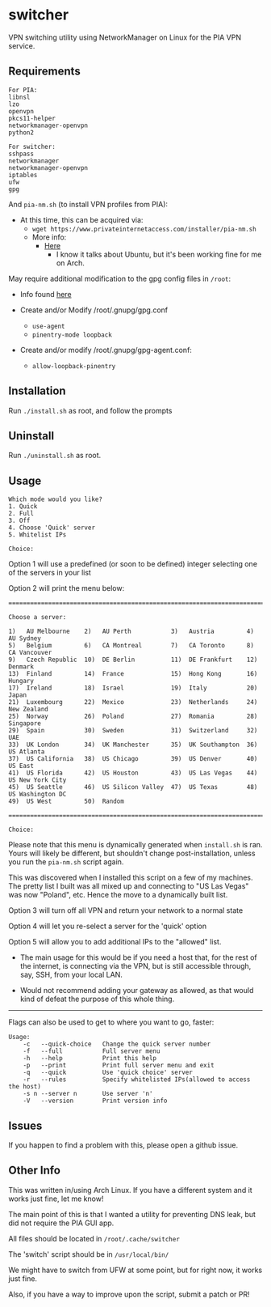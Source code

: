 # switcher

VPN switching utility using NetworkManager on Linux for the PIA VPN service.

## Requirements
```
For PIA:
libnsl
lzo
openvpn
pkcs11-helper
networkmanager-openvpn
python2

For switcher:
sshpass
networkmanager
networkmanager-openvpn
iptables
ufw
gpg
```
And `pia-nm.sh` (to install VPN profiles from PIA):
- At this time, this can be acquired via:
    - `wget https://www.privateinternetaccess.com/installer/pia-nm.sh`
    - More info:
        - [Here](https://www.privateinternetaccess.com/helpdesk/guides/linux/alternitive-setups-3/linux-ubuntu-installing-openvpn)
            - I know it talks about Ubuntu, but it's been working fine for me on Arch.


May require additional modification to the gpg config files in `/root`:

- Info found [here](https://d.sb/2016/11/gpg-inappropriate-ioctl-for-device-errors)

- Create and/or Modify /root/.gnupg/gpg.conf
    - `use-agent`
    - `pinentry-mode loopback`


- Create and/or modify /root/.gnupg/gpg-agent.conf:

    - `allow-loopback-pinentry`

## Installation

Run `./install.sh` as root, and follow the prompts

## Uninstall

Run `./uninstall.sh` as root.

## Usage

```
Which mode would you like?
1. Quick
2. Full
3. Off
4. Choose 'Quick' server
5. Whitelist IPs

Choice:
```
Option 1 will use a predefined (or soon to be defined) integer selecting one of the servers in your list

Option 2 will print the menu below:
```
====================================================================================

Choose a server:

1)   AU Melbourne    2)   AU Perth           3)   Austria         4)   AU Sydney
5)   Belgium         6)   CA Montreal        7)   CA Toronto      8)   CA Vancouver
9)   Czech Republic  10)  DE Berlin          11)  DE Frankfurt    12)  Denmark
13)  Finland         14)  France             15)  Hong Kong       16)  Hungary
17)  Ireland         18)  Israel             19)  Italy           20)  Japan
21)  Luxembourg      22)  Mexico             23)  Netherlands     24)  New Zealand
25)  Norway          26)  Poland             27)  Romania         28)  Singapore
29)  Spain           30)  Sweden             31)  Switzerland     32)  UAE
33)  UK London       34)  UK Manchester      35)  UK Southampton  36)  US Atlanta
37)  US California   38)  US Chicago         39)  US Denver       40)  US East
41)  US Florida      42)  US Houston         43)  US Las Vegas    44)  US New York City
45)  US Seattle      46)  US Silicon Valley  47)  US Texas        48)  US Washington DC
49)  US West         50)  Random

====================================================================================

Choice:
```

Please note that this menu is dynamically generated when `install.sh` is ran. Yours will likely be different, but shouldn't change post-installation, unless you run the `pia-nm.sh` script again.

This was discovered when I installed this script on a few of my machines. The pretty list I built was all mixed up and connecting to "US Las Vegas" was now "Poland", etc. Hence the move to a dynamically built list.


Option 3 will turn off all VPN and return your network to a normal state

Option 4 will let you re-select a server for the 'quick' option

Option 5 will allow you to add additional IPs to the "allowed" list.

- The main usage for this would be if you need a host that, for the rest of the internet, is connecting via the VPN, but is still accessible through, say, SSH, from your local LAN.

- Would not recommend adding your gateway as allowed, as that would kind of defeat the purpose of this whole thing.


---

Flags can also be used to get to where you want to go, faster:

```
Usage:
    -c   --quick-choice   Change the quick server number
    -f   --full           Full server menu
    -h   --help           Print this help
    -p   --print          Print full server menu and exit
    -q   --quick          Use 'quick choice' server
    -r   --rules          Specify whitelisted IPs(allowed to access the host)
    -s n --server n       Use server 'n'
    -V   --version        Print version info
```

## Issues
If you happen to find a problem with this, please open a github issue.

## Other Info
This was written in/using Arch Linux. If you have a different system and it works just fine, let me know!

The main point of this is that I wanted a utility for preventing DNS leak, but did not require the PIA GUI app.

All files should be located in `/root/.cache/switcher`

The 'switch' script should be in `/usr/local/bin/`

We might have to switch from UFW at some point, but for right now, it works just fine.

Also, if you have a way to improve upon the script, submit a patch or PR!
